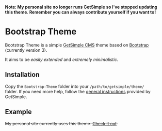 **Note: My personal site no longer runs GetSimple so I've stopped updating this theme. Remember you can always contribute yourself if you want to!**

# Bootstrap Theme
Bootstrap Theme is a simple [GetSimple CMS](http://get-simple.info/) theme based on [Bootstrap](http://getbootstrap.com/) (currently version 3).

It aims to be *easily extended* and *extremely minimalistic*.

## Installation
Copy the `Bootstrap-Theme` folder into your `/path/to/getsimple/theme/` folder. If you need more help, follow the [general instructions](http://get-simple.info/wiki/themes:installation) provided by GetSimple.

## Example
~~My personal site currently uses this theme. [Check it out](http://www.ugrad.cs.ubc.ca/~k5r8/).~~
